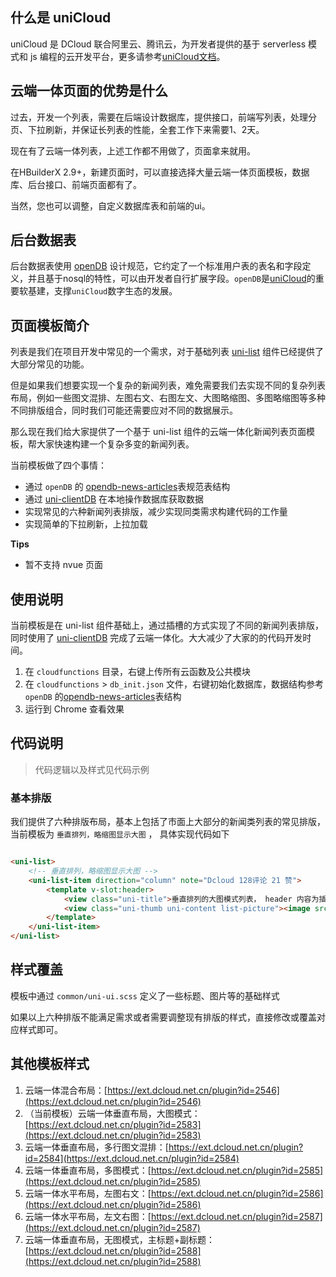 ## 什么是 uniCloud 
uniCloud 是 DCloud 联合阿里云、腾讯云，为开发者提供的基于 serverless 模式和 js 编程的云开发平台，更多请参考[uniCloud文档](https://uniapp.dcloud.io/uniCloud)。

## 云端一体页面的优势是什么
过去，开发一个列表，需要在后端设计数据库，提供接口，前端写列表，处理分页、下拉刷新，并保证长列表的性能，全套工作下来需要1、2天。

现在有了云端一体列表，上述工作都不用做了，页面拿来就用。

在HBuilderX 2.9+，新建页面时，可以直接选择大量云端一体页面模板，数据库、后台接口、前端页面都有了。

当然，您也可以调整，自定义数据库表和前端的ui。

## 后台数据表
后台数据表使用 [openDB](https://gitee.com/dcloud/opendb/tree/master) 设计规范，它约定了一个标准用户表的表名和字段定义，并且基于nosql的特性，可以由开发者自行扩展字段。`openDB`是[uniCloud](https://uniapp.dcloud.io/uniCloud/README)的重要软基建，支撑`uniCloud`数字生态的发展。


## 页面模板简介

列表是我们在项目开发中常见的一个需求，对于基础列表 [uni-list](https://ext.dcloud.net.cn/plugin?id=24) 组件已经提供了大部分常见的功能。

但是如果我们想要实现一个复杂的新闻列表，难免需要我们去实现不同的复杂列表布局，例如一些图文混排、左图右文、右图左文、大图略缩图、多图略缩图等多种不同排版组合，同时我们可能还需要应对不同的数据展示。

那么现在我们给大家提供了一个基于 uni-list 组件的云端一体化新闻列表页面模板，帮大家快速构建一个复杂多变的新闻列表。

当前模板做了四个事情：

- 通过 `openDB` 的 [opendb-news-articles](https://gitee.com/dcloud/opendb/tree/master/collection/opendb-news-articles)表规范表结构
- 通过 [uni-clientDB](https://ext.dcloud.net.cn/plugin?id=2314) 在本地操作数据库获取数据
- 实现常见的六种新闻列表排版，减少实现同类需求构建代码的工作量
- 实现简单的下拉刷新，上拉加载

**Tips**
- 暂不支持 nvue 页面

## 使用说明

当前模板是在 uni-list 组件基础上，通过插槽的方式实现了不同的新闻列表排版，同时使用了 [uni-clientDB](https://ext.dcloud.net.cn/plugin?id=2314) 完成了云端一体化。大大减少了大家的的代码开发时间。

1. 在 `cloudfunctions` 目录，右键上传所有云函数及公共模块
2. 在 `cloudfunctions` > `db_init.json` 文件，右键初始化数据库，数据结构参考 `openDB` 的[opendb-news-articles](https://gitee.com/dcloud/opendb/tree/master/collection/opendb-news-articles)表结构
3. 运行到 Chrome 查看效果

## 代码说明
> 代码逻辑以及样式见代码示例

### 基本排版

我们提供了六种排版布局，基本上包括了市面上大部分的新闻类列表的常见排版，当前模板为 `垂直排列，略缩图显示大图` ， 具体实现代码如下

```html

<uni-list>
	<!-- 垂直排列，略缩图显示大图 -->
	<uni-list-item direction="column" note="Dcloud 128评论 21 赞">
		<template v-slot:header>
			<view class="uni-title">垂直排列的大图模式列表， header 内容为插槽自定义的内容</view>
			<view class="uni-thumb uni-content list-picture"><image src="/static/logo.png" mode="aspectFill"></image></view>
		</template>
	</uni-list-item>
</uni-list>

```


## 样式覆盖

模板中通过 `common/uni-ui.scss` 定义了一些标题、图片等的基础样式

如果以上六种排版不能满足需求或者需要调整现有排版的样式，直接修改或覆盖对应样式即可。

## 其他模板样式

1. 云端一体混合布局：[https://ext.dcloud.net.cn/plugin?id=2546](https://ext.dcloud.net.cn/plugin?id=2546)
2. （当前模板）云端一体垂直布局，大图模式：[https://ext.dcloud.net.cn/plugin?id=2583](https://ext.dcloud.net.cn/plugin?id=2583)
3. 云端一体垂直布局，多行图文混排：[https://ext.dcloud.net.cn/plugin?id=2584](https://ext.dcloud.net.cn/plugin?id=2584)
4. 云端一体垂直布局，多图模式：[https://ext.dcloud.net.cn/plugin?id=2585](https://ext.dcloud.net.cn/plugin?id=2585)
5. 云端一体水平布局，左图右文：[https://ext.dcloud.net.cn/plugin?id=2586](https://ext.dcloud.net.cn/plugin?id=2586)
6. 云端一体水平布局，左文右图：[https://ext.dcloud.net.cn/plugin?id=2587](https://ext.dcloud.net.cn/plugin?id=2587)
7. 云端一体垂直布局，无图模式，主标题+副标题：[https://ext.dcloud.net.cn/plugin?id=2588](https://ext.dcloud.net.cn/plugin?id=2588)

